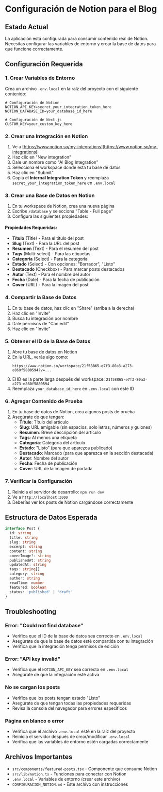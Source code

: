 # Configuración de Notion para el Blog

## Estado Actual
La aplicación está configurada para consumir contenido real de Notion. Necesitas configurar las variables de entorno y crear la base de datos para que funcione correctamente.

## Configuración Requerida

### 1. Crear Variables de Entorno

Crea un archivo `.env.local` en la raíz del proyecto con el siguiente contenido:

```env
# Configuración de Notion
NOTION_API_KEY=secret_your_integration_token_here
NOTION_DATABASE_ID=your_database_id_here

# Configuración de Next.js
CUSTOM_KEY=your_custom_key_here
```

### 2. Crear una Integración en Notion

1. Ve a [https://www.notion.so/my-integrations](https://www.notion.so/my-integrations)
2. Haz clic en "New integration"
3. Dale un nombre como "AI Blog Integration"
4. Selecciona el workspace donde está tu base de datos
5. Haz clic en "Submit"
6. Copia el **Internal Integration Token** y reemplaza `secret_your_integration_token_here` en `.env.local`

### 3. Crear una Base de Datos en Notion

1. En tu workspace de Notion, crea una nueva página
2. Escribe `/database` y selecciona "Table - Full page"
3. Configura las siguientes propiedades:

#### Propiedades Requeridas:
- **Título** (Title) - Para el título del post
- **Slug** (Text) - Para la URL del post
- **Resumen** (Text) - Para el resumen del post
- **Tags** (Multi-select) - Para las etiquetas
- **Categoría** (Select) - Para la categoría
- **Estado** (Select) - Con opciones: "Borrador", "Listo"
- **Destacado** (Checkbox) - Para marcar posts destacados
- **Autor** (Text) - Para el nombre del autor
- **Fecha** (Date) - Para la fecha de publicación
- **Cover** (URL) - Para la imagen del post

### 4. Compartir la Base de Datos

1. En tu base de datos, haz clic en "Share" (arriba a la derecha)
2. Haz clic en "Invite"
3. Busca tu integración por nombre
4. Dale permisos de "Can edit"
5. Haz clic en "Invite"

### 5. Obtener el ID de la Base de Datos

1. Abre tu base de datos en Notion
2. En la URL, verás algo como:
   ```
   https://www.notion.so/workspace/21f58865-e7f3-80a3-a273-e860f5880594?v=...
   ```
3. El ID es la parte larga después del workspace: `21f58865-e7f3-80a3-a273-e860f5880594`
4. Reemplaza `your_database_id_here` en `.env.local` con este ID

### 6. Agregar Contenido de Prueba

1. En tu base de datos de Notion, crea algunos posts de prueba
2. Asegúrate de que tengan:
   - **Título**: Título del artículo
   - **Slug**: URL amigable (sin espacios, solo letras, números y guiones)
   - **Resumen**: Breve descripción del artículo
   - **Tags**: Al menos una etiqueta
   - **Categoría**: Categoría del artículo
   - **Estado**: "Listo" (para que aparezca publicado)
   - **Destacado**: Marcado (para que aparezca en la sección destacada)
   - **Autor**: Nombre del autor
   - **Fecha**: Fecha de publicación
   - **Cover**: URL de la imagen de portada

### 7. Verificar la Configuración

1. Reinicia el servidor de desarrollo: `npm run dev`
2. Ve a `http://localhost:3000`
3. Deberías ver los posts de Notion cargándose correctamente

## Estructura de Datos Esperada

```typescript
interface Post {
  id: string
  title: string
  slug: string
  excerpt: string
  content: string
  coverImage?: string
  publishedAt: string
  updatedAt: string
  tags: string[]
  category: string
  author: string
  readTime: number
  featured: boolean
  status: 'published' | 'draft'
}
```

## Troubleshooting

### Error: "Could not find database"
- Verifica que el ID de la base de datos sea correcto en `.env.local`
- Asegúrate de que la base de datos esté compartida con tu integración
- Verifica que la integración tenga permisos de edición

### Error: "API key invalid"
- Verifica que el `NOTION_API_KEY` sea correcto en `.env.local`
- Asegúrate de que la integración esté activa

### No se cargan los posts
- Verifica que los posts tengan estado "Listo"
- Asegúrate de que tengan todas las propiedades requeridas
- Revisa la consola del navegador para errores específicos

### Página en blanco o error
- Verifica que el archivo `.env.local` esté en la raíz del proyecto
- Reinicia el servidor después de crear/modificar `.env.local`
- Verifica que las variables de entorno estén cargadas correctamente

## Archivos Importantes

- `src/components/featured-posts.tsx` - Componente que consume Notion
- `src/lib/notion.ts` - Funciones para conectar con Notion
- `.env.local` - Variables de entorno (crear este archivo)
- `CONFIGURACION_NOTION.md` - Este archivo con instrucciones 